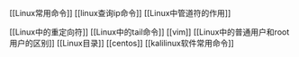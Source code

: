 

[[Linux常用命令]]
[[linux查询ip命令]]
[[Linux中管道符的作用]]

[[Linux中的重定向符]]
[[Linux中的tail命令]]
[[vim]]
[[Linux中的普通用户和root用户的区别]]
[[Linux目录]]
[[centos]]
[[kalilinux软件常用命令]]

